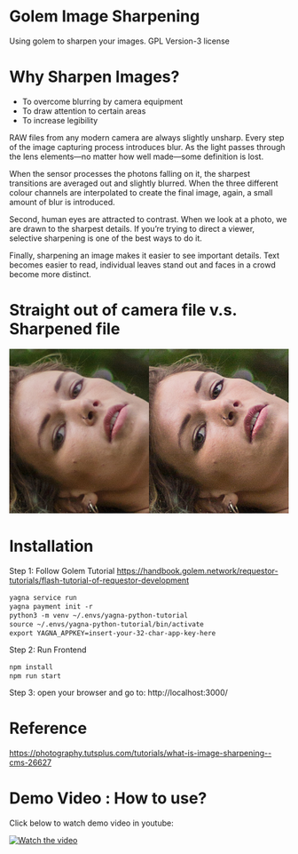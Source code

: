 # Golem Image Sharpening

Using golem to sharpen your images.
GPL Version-3 license

# Why Sharpen Images?

- To overcome blurring by camera equipment
- To draw attention to certain areas 
- To increase legibility

RAW files from any modern camera are always slightly unsharp. Every step of the image capturing process introduces blur. As the light passes through the lens elements—no matter how well made—some definition is lost. 

When the sensor processes the photons falling on it, the sharpest transitions are averaged out and slightly blurred. When the three different colour channels are interpolated to create the final image, again, a small amount of blur is introduced.

Second, human eyes are attracted to contrast. When we look at a photo, we are drawn to the sharpest details. If you’re trying to direct a viewer, selective sharpening is one of the best ways to do it.

Finally, sharpening an image makes it easier to see important details. Text becomes easier to read, individual leaves stand out and faces in a crowd become more distinct.

# Straight out of camera file     v.s.    Sharpened file
![golem](./vs.jpg)

# Installation
Step 1:
Follow Golem Tutorial https://handbook.golem.network/requestor-tutorials/flash-tutorial-of-requestor-development
```
yagna service run
yagna payment init -r
python3 -m venv ~/.envs/yagna-python-tutorial
source ~/.envs/yagna-python-tutorial/bin/activate
export YAGNA_APPKEY=insert-your-32-char-app-key-here
```
Step 2:
Run Frontend
```
npm install
npm run start
```
Step 3:
open your browser and go to:
http://localhost:3000/

# Reference 
https://photography.tutsplus.com/tutorials/what-is-image-sharpening--cms-26627

# Demo Video : How to use? 

Click below to watch demo video in youtube:

[![Watch the video](https://img.youtube.com/vi/Y95OLHVt9G0/hqdefault.jpg)](https://youtu.be/Y95OLHVt9G0)

